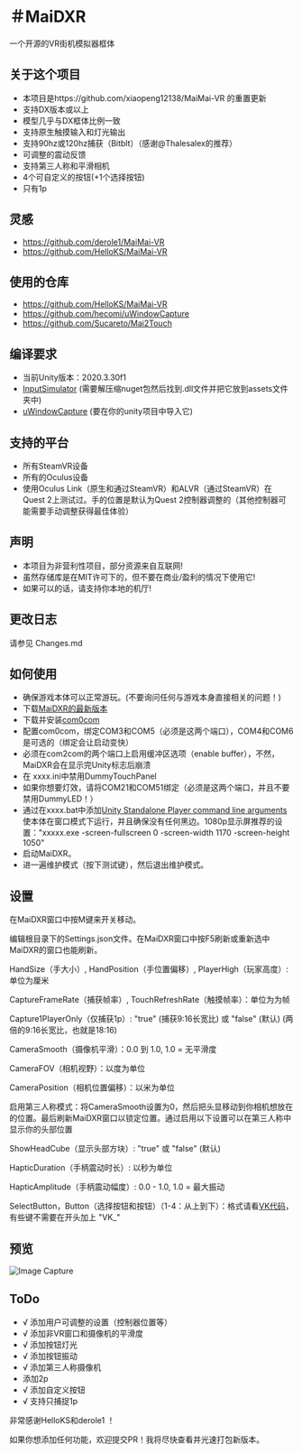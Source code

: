 # ＃MaiDXR
一个开源的VR街机模拟器框体

## 关于这个项目
- 本项目是https://github.com/xiaopeng12138/MaiMai-VR 的重置更新
- 支持DX版本或以上
- 模型几乎与DX框体比例一致
- 支持原生触摸输入和灯光输出
- 支持90hz或120hz捕获（Bitblt）（感谢@Thalesalex的推荐）
- 可调整的震动反馈
- 支持第三人称和平滑相机
- 4个可自定义的按钮(+1个选择按钮)
- 只有1p

## 灵感
- https://github.com/derole1/MaiMai-VR
- https://github.com/HelloKS/MaiMai-VR

## 使用的仓库
- https://github.com/HelloKS/MaiMai-VR
- https://github.com/hecomi/uWindowCapture
- https://github.com/Sucareto/Mai2Touch

## 编译要求
- 当前Unity版本：2020.3.30f1
- [InputSimulator](https://www.nuget.org/packages/InputSimulator) (需要解压缩nuget包然后找到.dll文件并把它放到assets文件夹中)
- [uWindowCapture](https://github.com/hecomi/uWindowCapture) (要在你的unity项目中导入它)

## 支持的平台
- 所有SteamVR设备
- 所有的Oculus设备
- 使用Oculus Link（原生和通过SteamVR）和ALVR（通过SteamVR）在Quest 2上测试过。手的位置是默认为Quest 2控制器调整的（其他控制器可能需要手动调整获得最佳体验）

## 声明
- 本项目为非营利性项目，部分资源来自互联网!
- 虽然存储库是在MIT许可下的，但不要在商业/盈利的情况下使用它!
- 如果可以的话，请支持你本地的机厅!

## 更改日志
请参见 Changes.md

## 如何使用
- 确保游戏本体可以正常游玩。(不要询问任何与游戏本身直接相关的问题！)
- 下载[MaiDXR的最新版本](https://github.com/xiaopeng12138/MaiDXR/releases)
- 下载并安装[com0com](https://storage.googleapis.com/google-code-archive-downloads/v2/code.google.com/powersdr-iq/setup_com0com_W7_x64_signed.exe)
- 配置com0com，绑定COM3和COM5（必须是这两个端口），COM4和COM6是可选的（绑定会让启动变快）
- 必须在com2com的两个端口上启用缓冲区选项（enable buffer），不然，MaiDXR会在显示完Unity标志后崩溃
- 在 xxxx.ini中禁用DummyTouchPanel
- 如果你想要灯效，请将COM21和COM51绑定（必须是这两个端口，并且不要禁用DummyLED！）
- 通过在xxxx.bat中添加[Unity Standalone Player command line arguments](https://docs.unity3d.com/Manual/PlayerCommandLineArguments.html)使本体在窗口模式下运行，并且确保没有任何黑边。1080p显示屏推荐的设置："xxxxx.exe -screen-fullscreen 0 -screen-width 1170 -screen-height 1050"
- 启动MaiDXR。
- 进一遍维护模式（按下测试键），然后退出维护模式。

## 设置
在MaiDXR窗口中按M键来开关移动。

编辑根目录下的Settings.json文件。在MaiDXR窗口中按F5刷新或重新选中MaiDXR的窗口也能刷新。

HandSize（手大小）, HandPosition（手位置偏移）, PlayerHigh（玩家高度）: 单位为厘米

CaptureFrameRate（捕获帧率）, TouchRefreshRate（触摸帧率）：单位为为帧

Capture1PlayerOnly（仅捕获1p）: "true" (捕获9:16长宽比) 或 "false" (默认) (两倍的9:16长宽比，也就是18:16)

CameraSmooth（摄像机平滑）：0.0 到 1.0, 1.0 = 无平滑度

CameraFOV（相机视野）：以度为单位

CameraPosition（相机位置偏移）：以米为单位

启用第三人称模式：将CameraSmooth设置为0，然后把头显移动到你相机想放在的位置。最后刷新MaiDXR窗口以锁定位置。通过启用以下设置可以在第三人称中显示你的头部位置

ShowHeadCube（显示头部方块）:  "true" 或 "false" (默认)

HapticDuration（手柄震动时长）: 以秒为单位

HapticAmplitude（手柄震动幅度）: 0.0 - 1.0, 1.0 = 最大振动

SelectButton，Button（选择按钮和按钮）（1-4：从上到下）：格式请看[VK代码](https://docs.microsoft.com/windows/win32/inputdev/virtual-key-codes)，有些键不需要在开头加上 "VK_"

## 预览
![Image Capture](https://github.com/xiaopeng12138/MaiDXR/blob/main/PreviewImage/MaiDXR_PreviewImage.png?raw=true)

## ToDo
- √ 添加用户可调整的设置（控制器位置等）
- √ 添加非VR窗口和摄像机的平滑度
- √ 添加按钮灯光
- √ 添加按钮振动
- √ 添加第三人称摄像机
- 添加2p
- √ 添加自定义按钮
- √ 支持只捕捉1p

非常感谢HelloKS和derole1 ！

如果你想添加任何功能，欢迎提交PR！我将尽快查看并光速打包新版本。
